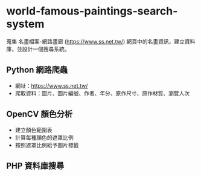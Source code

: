 # world-famous-paintings-search-system
蒐集 名畫檔案-網路畫廊 (https://www.ss.net.tw/) 網頁中的名畫資訊，建立資料庫，並設計一個搜尋系統。


## Python 網路爬蟲

- 網址：https://www.ss.net.tw/
- 爬取資料：圖片、圖片編號、作者、年分、原作尺寸、原作材質、瀏覽人次

## OpenCV 顏色分析

- 建立顏色範圍表
- 計算每種顏色的遮罩比例
- 按照遮罩比例給予圖片標籤

## PHP 資料庫搜尋
